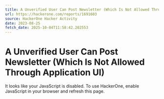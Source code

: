 ```yaml
---
title: A Unverified User Can Post Newsletter (Which Is Not Allowed Through Application UI)
url: https://hackerone.com/reports/1691603
source: HackerOne Hacker Activity
date: 2023-08-25
fetch_date: 2025-10-04T11:58:42.202553
---
```


# A Unverified User Can Post Newsletter (Which Is Not Allowed Through Application UI)

It looks like your JavaScript is disabled. To use HackerOne, enable JavaScript in your browser and refresh this page.